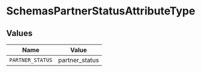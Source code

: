 # SchemasPartnerStatusAttributeType


## Values

| Name             | Value            |
| ---------------- | ---------------- |
| `PARTNER_STATUS` | partner_status   |